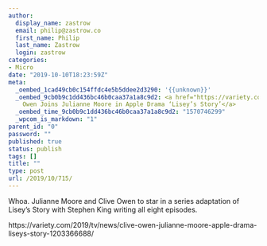 ```yaml
---
author:
  display_name: zastrow
  email: philip@zastrow.co
  first_name: Philip
  last_name: Zastrow
  login: zastrow
categories:
- Micro
date: "2019-10-10T18:23:59Z"
meta:
  _oembed_1cad49cb0c154ffdc4e5b5ddee2d3290: '{{unknown}}'
  _oembed_9cb0b9c1dd436bc46b0caa37a1a8c9d2: <a href="https://variety.com/2019/tv/news/clive-owen-julianne-moore-apple-drama-liseys-story-1203366688/">Clive
    Owen Joins Julianne Moore in Apple Drama ‘Lisey’s Story’</a>
  _oembed_time_9cb0b9c1dd436bc46b0caa37a1a8c9d2: "1570746299"
  _wpcom_is_markdown: "1"
parent_id: "0"
password: ""
published: true
status: publish
tags: []
title: ""
type: post
url: /2019/10/715/
---
```

<p>Whoa. Julianne Moore and Clive Owen to star in a series adaptation of Lisey’s Story with Stephen King writing all eight episodes.</p>
<p>https://variety.com/2019/tv/news/clive-owen-julianne-moore-apple-drama-liseys-story-1203366688/</p>
